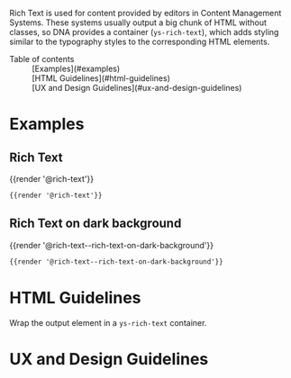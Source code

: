 Rich Text is used for content provided by editors in Content Management Systems. These systems usually output a big chunk of HTML without classes, so DNA provides a container (`ys-rich-text`), which adds styling similar to the typography styles to the corresponding HTML elements.

<nav class="element-navigation">
  <dl class="element-navigation__list">
    <dt class="element-navigation__title">Table of contents</dt>
    <dd class="element-navigation__item">[Examples](#examples)</dd>
    <dd class="element-navigation__item">[HTML Guidelines](#html-guidelines)</dd>
    <dd class="element-navigation__item">[UX and Design Guidelines](#ux-and-design-guidelines)</dd>
  </dl>
</nav>

# Examples
## Rich Text
<div class="element-preview">
  <div class="element-preview__inner">{{render '@rich-text'}}</div>
</div>

```html
{{render '@rich-text'}}
```

## Rich Text on dark background
<div class="element-preview element-preview--dark">
  <div class="element-preview__inner">{{render '@rich-text--rich-text-on-dark-background'}}</div>
</div>

```html
{{render '@rich-text--rich-text-on-dark-background'}}
```

# HTML Guidelines
Wrap the output element in a `ys-rich-text` container.

# UX and Design Guidelines

